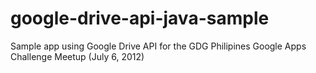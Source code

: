 google-drive-api-java-sample
============================

Sample app using Google Drive API for the GDG Philipines Google Apps Challenge Meetup (July 6, 2012)